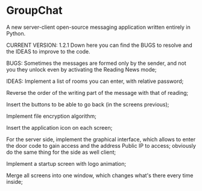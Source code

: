 # GroupChat
A new server-client open-source messaging application written entirely in Python.

CURRENT VERSION: 1.2.1
Down here you can find the BUGS to resolve and the IDEAS to improve to the code.


BUGS:
Sometimes the messages are formed only by the sender, and not you they unlock even by activating the Reading News mode;

IDEAS:
Implement a list of rooms you can enter, with relative password;

Reverse the order of the writing part of the message with that of reading;

Insert the buttons to be able to go back (in the screens previous);

Implement file encryption algorithm;

Insert the application icon on each screen;

For the server side, implement the graphical interface, which allows to enter the door code to gain access and the address Public IP to access; obviously do the same thing for the side as well client;

Implement a startup screen with logo animation;

Merge all screens into one window, which changes what's there every time inside;